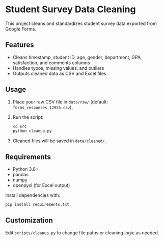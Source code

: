 # Student Survey Data Cleaning

This project cleans and standardizes student survey data exported from Google Forms.

## Features

- Cleans timestamp, student ID, age, gender, department, GPA, satisfaction, and comments columns
- Handles typos, missing values, and outliers
- Outputs cleaned data as CSV and Excel files

## Usage

1. Place your raw CSV file in `data/raw/` (default: `forms_responses_12955.csv`).
2. Run the script:

   ```sh
   cd src
   python cleanup.py
   ```

3. Cleaned files will be saved in `data/cleaned/`.

## Requirements

- Python 3.8+
- pandas
- numpy
- openpyxl (for Excel output)

Install dependencies with:

```sh
pip install requirements.txt
```

## Customization

Edit `scripts/cleanup.py` to change file paths or cleaning logic as needed.
